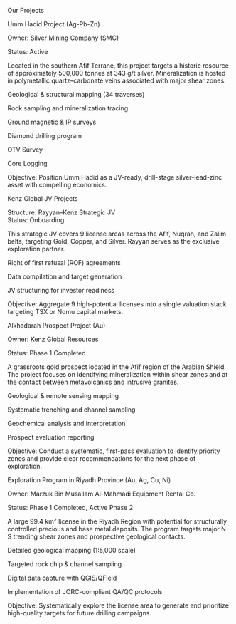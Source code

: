 Our Projects  
 

Umm Hadid Project (Ag-Pb-Zn) 

Owner: Silver Mining Company (SMC) 

 

Status: Active 

 

Located in the southern Afif Terrane, this project targets a historic resource of approximately 500,000 tonnes at 343 g/t silver. Mineralization is hosted in polymetallic quartz–carbonate veins associated with major shear zones. 

 

Geological & structural mapping (34 traverses) 

Rock sampling and mineralization tracing 

Ground magnetic & IP surveys 

Diamond drilling program 

OTV Survey 

Core Logging 

 

Objective: Position Umm Hadid as a JV-ready, drill-stage silver-lead-zinc asset with compelling economics. 

 

Kenz Global JV Projects 

Structure: Rayyan–Kenz Strategic JV  
Status: Onboarding 

This strategic JV covers 9 license areas across the Afif, Nuqrah, and Zalim belts, targeting Gold, Copper, and Silver. Rayyan serves as the exclusive exploration partner. 

Right of first refusal (ROF) agreements 

Data compilation and target generation 

JV structuring for investor readiness 

Objective: Aggregate 9 high-potential licenses into a single valuation stack targeting TSX or Nomu capital markets. 

 

 

Alkhadarah Prospect Project (Au) 

Owner: Kenz Global Resources 

 

Status: Phase 1 Completed 

 

A grassroots gold prospect located in the Afif region of the Arabian Shield. The project focuses on identifying mineralization within shear zones and at the contact between metavolcanics and intrusive granites. 

 

Geological & remote sensing mapping 

Systematic trenching and channel sampling 

Geochemical analysis and interpretation 

Prospect evaluation reporting 

 

Objective: Conduct a systematic, first-pass evaluation to identify priority zones and provide clear recommendations for the next phase of exploration. 

 

Exploration Program in Riyadh Province (Au, Ag, Cu, Ni) 

Owner: Marzuk Bin Musallam Al-Mahmadi Equipment Rental Co. 

 

Status: Phase 1 Completed, Active Phase 2 

 

A large 99.4 km² license in the Riyadh Region with potential for structurally controlled precious and base metal deposits. The program targets major N-S trending shear zones and prospective geological contacts. 

 

Detailed geological mapping (1:5,000 scale) 

Targeted rock chip & channel sampling  

Digital data capture with QGIS/QField 

Implementation of JORC-compliant QA/QC protocols 

 

Objective: Systematically explore the license area to generate and prioritize high-quality targets for future drilling campaigns. 